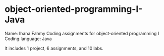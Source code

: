 # object-oriented-programming-I-Java
Name: Ihana Fahmy
Coding assignments for object-oriented programming I
Coding language: Java

It includes 1 project, 6 assignments, and 10 labs.

